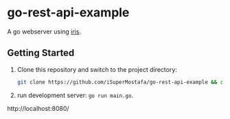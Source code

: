 # go-rest-api-example

A go webserver using [iris](https://github.com/kataras/iris).

## Getting Started

1. Clone this repository and switch to the project directory:
    ```bash
    git clone https://github.com/iSuperMostafa/go-rest-api-example && cd "$_"
    ```
2. run development server: `go run main.go`.



http://localhost:8080/
